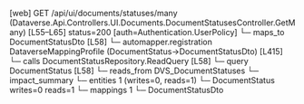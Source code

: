 [web] GET /api/ui/documents/statuses/many  (Dataverse.Api.Controllers.UI.Documents.DocumentStatusesController.GetMany)  [L55–L65] status=200 [auth=Authentication.UserPolicy]
  └─ maps_to DocumentStatusDto [L58]
    └─ automapper.registration DataverseMappingProfile (DocumentStatus->DocumentStatusDto) [L415]
  └─ calls DocumentStatusRepository.ReadQuery [L58]
  └─ query DocumentStatus [L58]
    └─ reads_from DVS_DocumentStatuses
  └─ impact_summary
    └─ entities 1 (writes=0, reads=1)
      └─ DocumentStatus writes=0 reads=1
    └─ mappings 1
      └─ DocumentStatusDto

